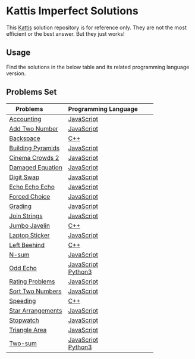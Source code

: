 # Kattis Imperfect Solutions

This [Kattis](https://open.kattis.com/problems) solution repository is for reference only. They are not the most efficient or the best answer. But they just works!

## Usage

Find the solutions in the below table and its related programming language version.


## Problems Set

| Problems &nbsp;&nbsp;&nbsp;&nbsp;&nbsp;&nbsp;&nbsp;| Programming Language &nbsp;&nbsp;&nbsp;&nbsp;&nbsp;&nbsp;&nbsp;|
| ------------- | ------------- |
| [Accounting](https://open.kattis.com/problems/bokforing)  | [JavaScript](https://github.com/tinchichan/kattis-imperfect-solution/tree/master/src/Accounting/accounting.js)|
| [Add Two Number](https://open.kattis.com/problems/addtwonumbers)  | [JavaScript](https://github.com/tinchichan/kattis-imperfect-solution/tree/master/src/Add%20Two%20Numbers/addTwoNumbers.js)|
| [Backspace](https://open.kattis.com/problems/backspace)  | [C++](https://github.com/tinchichan/kattis-imperfect-solution/tree/master/src/Backspace/backspace.cpp)  |
| [Building Pyramids](https://open.kattis.com/problems/pyramids)  | [JavaScript](https://github.com/tinchichan/kattis-imperfect-solution/tree/master/src/Building%20Pyramids/buildingPyramids.js)|
| [Cinema Crowds 2](https://open.kattis.com/problems/cinema2)  | [JavaScript](https://github.com/tinchichan/kattis-imperfect-solution/tree/master/src/Cinema%20Crowds%202/cinemaCrowds2.js)|
| [Damaged Equation](https://open.kattis.com/problems/digitswap)  | [JavaScript](https://github.com/tinchichan/kattis-imperfect-solution/tree/master/src/Digit%20Swap/digitSwap.js)|
| [Digit Swap](https://open.kattis.com/problems/damagedequation)  | [JavaScript](https://github.com/tinchichan/kattis-imperfect-solution/tree/master/src/Damaged%20Equation/damagedEquation.js)|
| [Echo Echo Echo](https://open.kattis.com/problems/echoechoecho)  | [JavaScript](https://github.com/tinchichan/kattis-imperfect-solution/tree/master/src/Echo%20Echo%20Echo/echoEchoEcho.js)|
| [Forced Choice](https://open.kattis.com/problems/forcedchoice)  | [JavaScript](https://github.com/tinchichan/kattis-imperfect-solution/tree/master/src/Forced%20Choice/forcedchoice.js)|
| [Grading](https://open.kattis.com/problems/grading)  | [JavaScript](https://github.com/tinchichan/kattis-imperfect-solution/tree/master/src/Grading/grading.js)|
| [Join Strings](https://open.kattis.com/problems/joinstrings)  | [JavaScript](https://github.com/tinchichan/kattis-imperfect-solution/tree/master/src/Join%20Strings/joinStrings.js)  |
| [Jumbo Javelin](https://open.kattis.com/problems/jumbojavelin)  | [C++](https://github.com/tinchichan/kattis-imperfect-solution/tree/master/src/Jumbo%20Javelin/jumbo-javelin.cpp)  |
| [Laptop Sticker](https://open.kattis.com/problems/laptopsticker)  | [JavaScript](https://github.com/tinchichan/kattis-imperfect-solution/tree/master/src/Laptop%20Sticker/laptopSticker.js)  |
| [Left Beehind](https://open.kattis.com/problems/leftbeehind)  | [C++](https://github.com/tinchichan/kattis-imperfect-solution/tree/master/src/Jumbo%20Javelin/left-beehind.cpp)  |
| [N-sum](https://open.kattis.com/problems/nsum)  | [JavaScript](https://github.com/tinchichan/kattis-imperfect-solution/tree/master/src/N-sum/n-sum.js)|
| [Odd Echo](https://open.kattis.com/problems/oddecho)  | [JavaScript](https://github.com/tinchichan/kattis-imperfect-solution/tree/master/src/Odd%20Echo/oddEcho.js)<br>[Python3](https://github.com/tinchichan/kattis-imperfect-solution/tree/master/src/Odd%20Echo/oddEcho.py)|
| [Rating Problems](https://open.kattis.com/problems/ratingproblems)  | [JavaScript](https://github.com/tinchichan/kattis-imperfect-solution/tree/master/src/Rating%20Problems/ratingProblems.js)|
| [Sort Two Numbers](https://open.kattis.com/problems/sorttwonumbers)  | [JavaScript](https://github.com/tinchichan/kattis-imperfect-solution/tree/master/src/Sort%20Two%20Numbers/sortTwoNumbers.js)|
| [Speeding](https://open.kattis.com/problems/speeding)  | [C++](https://github.com/tinchichan/kattis-imperfect-solution/tree/master/src/Speeding/speeding.cpp)  |
| [Star Arrangements](https://open.kattis.com/problems/stararrangements)  | [JavaScript](https://github.com/tinchichan/kattis-imperfect-solution/tree/master/src/Star%20Arrangements/starArrangements.js)|
| [Stopwatch](https://open.kattis.com/problems/stopwatch)  | [JavaScript](https://github.com/tinchichan/kattis-imperfect-solution/tree/master/src/Stopwatch/stopWatch.js)|
| [Triangle Area](https://open.kattis.com/problems/triarea)  | [JavaScript](https://github.com/tinchichan/kattis-imperfect-solution/tree/master/src/Triangle%20Area/triangleArea.js)|
| [Two-sum](https://open.kattis.com/problems/twosum)  | [JavaScript](https://github.com/tinchichan/kattis-imperfect-solution/tree/master/src/Two-sum/twoSum.js)<br>[Python3](https://github.com/tinchichan/kattis-imperfect-solution/tree/master/src/Two-sum/twoSum.py)|
